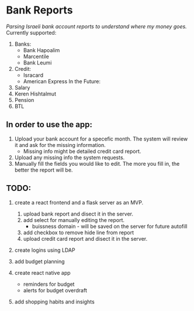 Bank Reports
============

*Parsing Israeli bank account reports to understand where my money goes.*
Currently supported:
1. Banks:
   * Bank Hapoalim
   * Marcentile
   * Bank Leumi
1. Credit:
   * Isracard
   * American Express
In the Future:
1. Salary
1. Keren Hishtalmut
1. Pension
1. BTL

## In order to use the app:
1. Upload your bank account for a specefic month. The system will review it and ask for the missing information.
   * Missing info might be detailed credit card report.
1. Upload any missing info the system requests. 
1. Manually fill the fields you would like to edit. The more you fill in, the better the report will be.

## TODO:
1. create a react frontend and a flask server as an MVP.
   1. upload bank report and disect it in the server.
   1. add select for manually editing the report.
      * buissness domain - will be saved on the server for future autofill
   1. add checkbox to remove hide line from report
   1. upload credit card report and disect it in the server.
   
1. create logins using LDAP
1. add budget planning
1. create react native app
   * reminders for budget
   * alerts for budget overdraft
1. add shopping habits and insights